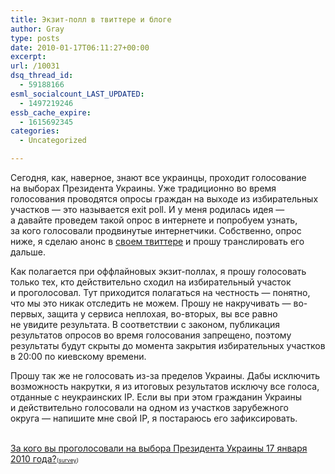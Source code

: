 ```yaml
---
title: Экзит-полл в твиттере и блоге
author: Gray
type: posts
date: 2010-01-17T06:11:27+00:00
excerpt:
url: /10031
dsq_thread_id:
  - 59188166
esml_socialcount_LAST_UPDATED:
  - 1497219246
essb_cache_expire:
  - 1615692345
categories:
  - Uncategorized

---
```








Сегодня, как, наверное, знают все украинцы, проходит голосование на&nbsp;выборах Президента Украины. Уже традиционно во&nbsp;время голосования проводятся опросы граждан на&nbsp;выходе из&nbsp;избирательных участков&nbsp;&mdash; это называется exit poll. И&nbsp;у&nbsp;меня родилась идея&nbsp;&mdash; а&nbsp;давайте проведем такой опрос в&nbsp;интернете и&nbsp;попробуем узнать, за&nbsp;кого голосовали продвинутые интернетчики. Собственно, опрос ниже, я&nbsp;сделаю анонс в&nbsp;[своем твиттере][1] и&nbsp;прошу транслировать его дальше.

Как полагается при оффлайновых экзит-поллах, я&nbsp;прошу голосовать только тех, кто действительно сходил на&nbsp;избирательный участок и&nbsp;проголосовал. Тут приходится полагаться на&nbsp;честность&nbsp;&mdash; понятно, что мы&nbsp;это никак отследить не&nbsp;можем. Прошу не&nbsp;накручивать&nbsp;&mdash; во-первых, защита у&nbsp;сервиса неплохая, во-вторых, вы&nbsp;все равно не&nbsp;увидите результата. В&nbsp;соответствии с&nbsp;законом, публикация результатов опросов во&nbsp;время голосования запрещено, поэтому результаты будут скрыты до&nbsp;момента закрытия избирательных участков в&nbsp;20:00 по&nbsp;киевскому времени.

Прошу так&nbsp;же не&nbsp;голосовать из-за пределов Украины. Дабы исключить возможность накрутки, я&nbsp;из&nbsp;итоговых результатов исключу все голоса, отданные с&nbsp;неукраинских IP. Если вы&nbsp;при этом гражданин Украины и&nbsp;действительно голосовали на&nbsp;одном из&nbsp;участков зарубежного округа&nbsp;&mdash; напишите мне свой&nbsp;IP, я&nbsp;постараюсь его зафиксировать.

<noscript>
  <br /> <a href="http://answers.polldaddy.com/poll/2538769/">За кого вы проголосовали на выбора Президента Украины 17 января 2010 года?</a><span style="font-size:9px;">(<a href="http://www.polldaddy.com">survey</a>)</span><br />
</noscript>

 [1]: http://twitter.com/gray_ru